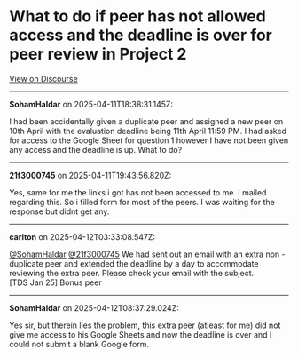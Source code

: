 # What to do if peer has not allowed access and the deadline is over for peer review in Project 2

[View on Discourse](https://discourse.onlinedegree.iitm.ac.in/t/what-to-do-if-peer-has-not-allowed-access-and-the-deadline-is-over-for-peer-review-in-project-2/172471)

---
**SohamHaldar** on 2025-04-11T18:38:31.145Z:

I had been accidentally given a duplicate peer and assigned a new peer on 10th
April with the evaluation deadline being 11th April 11:59 PM. I had asked for
access to the Google Sheet for question 1 however I have not been given any
access and the deadline is up. What to do?



---
**21f3000745** on 2025-04-11T19:43:56.820Z:

Yes, same for me the links i got has not been accessed to me. I mailed
regarding this. So i filled form for most of the peers. I was waiting for the
response but didnt get any.



---
**carlton** on 2025-04-12T03:33:08.547Z:

[@SohamHaldar](/u/sohamhaldar) [@21f3000745](/u/21f3000745) We had sent out an
email with an extra non - duplicate peer and extended the deadline by a day to
accommodate reviewing the extra peer. Please check your email with the
subject.  
[TDS Jan 25] Bonus peer



---
**SohamHaldar** on 2025-04-12T08:37:29.024Z:

Yes sir, but therein lies the problem, this extra peer (atleast for me) did
not give me access to his Google Sheets and now the deadline is over and I
could not submit a blank Google form.



